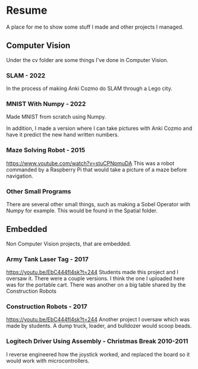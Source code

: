 # Resume
A place for me to show some stuff I made and other projects I managed.

## Computer Vision
Under the cv folder are some things I've done in Computer Vision.

### SLAM - 2022
In the process of making Anki Cozmo do SLAM through a Lego city.

### MNIST With Numpy - 2022
Made MNIST from scratch using Numpy.

In addition, I made a version where I can take pictures with Anki Cozmo and have it predict the new hand written numbers.

### Maze Solving Robot - 2015
https://www.youtube.com/watch?v=stuCPNpmuDA
This was a robot commanded by a Raspberry Pi that would take a picture of a maze before navigation.

### Other Small Programs
There are several other small things, such as making a Sobel Operator with Numpy for example. This would be found in the Spatial folder.

## Embedded
Non Computer Vision projects, that are embedded.

### Army Tank Laser Tag - 2017
https://youtu.be/EbC444fI4sk?t=244
Students made this project and I oversaw it. There were a couple versions. I think the one I uploaded here was for the portable cart. There was another on a big table shared by the Construction Robots

### Construction Robots - 2017
https://youtu.be/EbC444fI4sk?t=244
Another project I oversaw which was made by students. A dump truck, loader, and bulldozer would scoop beads.

### Logitech Driver Using Assembly - Christmas Break 2010-2011
I reverse engineered how the joystick worked, and replaced the board so it would work with microcontrollers.
